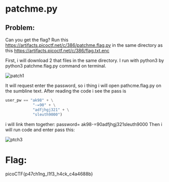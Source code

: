 # patchme.py
## Problem: 
Can you get the flag? Run this https://artifacts.picoctf.net/c/386/patchme.flag.py in the same directory as this https://artifacts.picoctf.net/c/386/flag.txt.enc

First, i will download 2 that files in the same directory.
I run with python3 by python3 patchme.flag.py command on terminal.

![patch1](https://user-images.githubusercontent.com/84562630/159281667-cdf362c6-49c0-46d9-9398-48d0cc66da20.PNG)

It will request enter the password, so i thing i will open pathcme.flag.py on the sumbline text.
After reading the code i see the pass is 
```python 
user_pw == "ak98" + \
            "-=90" + \
            "adfjhgj321" + \
            "sleuth9000")
```
i will link them together:
                           password= ak98-=90adfjhgj321sleuth9000 
Then i will run code and enter pass this: 

![ptch3](https://user-images.githubusercontent.com/84562630/159283504-184b4c25-bda1-4131-910a-587119102590.PNG)

# Flag: 
picoCTF{p47ch1ng_l1f3_h4ck_c4a4688b}
